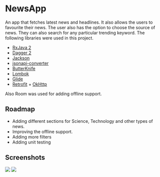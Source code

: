 # NewsApp
An app that fetches latest news and headlines. It also allows the users to favourite their news. The user also has the option to choose the source of news. They can also search for any particular trending keyword. The following libraries were used in this project.

- [RxJava 2](https://github.com/ReactiveX/RxJava)
- [Dagger 2](https://github.com/google/dagger)
- [Jackson](https://github.com/FasterXML/jackson)
- [jsonapi-converter](https://github.com/jasminb/jsonapi-converter)
- [ButterKnife](https://github.com/JakeWharton/butterknife)
- [Lombok](https://projectlombok.org/)
- [Glide](https://github.com/bumptech/glide)
- [Retrofit](https://github.com/square/retrofit) + [OkHttp](https://github.com/square/okhttp)

Also Room was used for adding offline support.

## Roadmap

- Adding different sections for Science, Technology and other types of news.
- Improving the offline support.
- Adding more filters
- Adding unit testing

## Screenshots

<img src="http://www.simpleimageresizer.com/_uploads/photos/4b237c00/Screenshot_20181117-102632_1_1_50.png">
 <img src="http://www.simpleimageresizer.com/_uploads/photos/4b237c00/Screenshot_20181117-102702_1_24.png">
